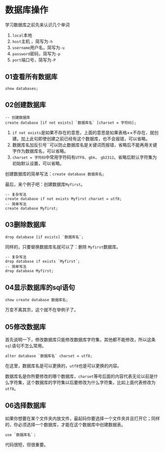 # 数据库操作

学习数据库之前先来认识几个单词

1. `local`本地
2. `host`主机 ，简写为`-h`
3. `username`用户名，简写为`-u`
4. `password`密码，简写为`-p`
5. `port`端口号，简写为`-P`

## 01查看所有数据库

``` mysql
show databases;
```

## 02创建数据库

```mysql
-- 创建数据库
create database [if not exists] `数据库名` [charset = 字符码];
```

1. `if not exists`是如果不存在的意思，上面的意思是如果表格××不存在，就创建。加上此句即使创建之前已经有这个数据库，也不会报错，可以省略。
2. 数据库名加反引号``可以防止数据库名是关键词而报错，省略后不能再用关键字作为数据库名，可以省略。
3. `charset = 字符码`中常用字符码有`UTF8`、`gbk`、 `gb2312`。省略后默认字符集为初始默认设置，可以省略。

创建数据库的简单写法：`create database 数据库名;`

最后，来个例子吧：创建数据库`Myfirst`。

```mysql
-- 复杂写法
create database if not exists Myfirst charset = utf8;
-- 简单写法
create database Myfirst;
```

## 03删除数据库

```mysql
drop database [if exists] `数据库名`;
```

同样的，只要替换数据库名就可以了：删除 `Myfirst`数据库。

```mysql
-- 复杂写法
drop database if exists `Myfirst`;
-- 简单写法
drop database Myfirst;
```

## 04显示数据库的sql语句

```mysql
show create database 数据库名;
```

万变不离其宗，这个就不在举例子了。

## 05修改数据库

首先说明一下，修改数据库只能修改数据库字符集，其他都不能修改，所以这条`sql`语句不怎么常用。

```mysql
alter database `数据库名` charset = utf8;
```

在这里，数据库名是可以更换的，`utf8`也是可以更换的内容。

数据库名是你所要修改的哪个数据库，`charset`等号后面的内容代表无论以前是什么字符集，这个数据库的字符集以后要修改为什么字符集，比如上面代表修改为`utf8`。

## 06选择数据库

如果你想要在某个文件夹内放文件，最起码你要选择一个文件夹并且打开它；同样的，你必须选择一个数据库，才能在这个数据库中创建数据表。

```mysql
use `数据库名`；
```

代码很短，但很重要。